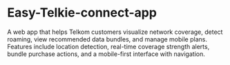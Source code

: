 # Easy-Telkie-connect-app
A web app that helps Telkom customers visualize network coverage, detect roaming, view recommended data bundles, and manage mobile plans. Features include location detection, real-time coverage strength alerts, bundle purchase actions, and a mobile-first interface with navigation.
